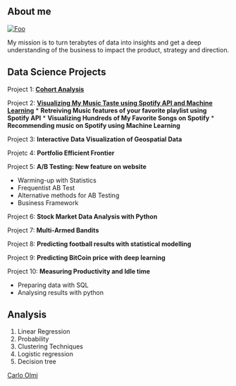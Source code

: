 ## About me
[![Foo](https://github.com/carlomariaolmi/portfolio/blob/master/images/linkedin.PNG?raw=true)](http://www.linkedin.com/in/carlo-olmi)



My mission is to turn terabytes of data into insights and get a deep understanding of the business to impact the
product, strategy and direction.
## Data Science Projects

Project 1:  [**Cohort Analysis**](https://github.com/carlomariaolmi/portfolio/tree/master/Project%202%20-%20%20Visualizing%20My%20Music%20Taste%20using%20Spotify%20API%20and%20Machine%20Learning)

Project 2:  **[Visualizing My Music Taste using Spotify API and Machine Learning](https://github.com/carlomariaolmi/portfolio/tree/master/Project%202%20-%20%20Visualizing%20My%20Music%20Taste%20using%20Spotify%20API%20and%20Machine%20Learning)**
      * **Retreiving Music features of your favorite playlist using Spotify API**
      * **Visualizing Hundreds of My Favorite Songs on Spotify**
      * **Recommending music on Spotify using Machine Learning**

Project 3:  **Interactive Data Visualization of Geospatial Data**

Projetc 4:  **Portfolio Efficient Frontier**

Project 5:  **A/B Testing: New feature on website**
* Warming-up with Statistics
* Frequentist AB Test
* Alternative methods for AB Testing
* Business Framework

Project 6:  **Stock Market Data Analysis with Python**

Project 7:  **Multi-Armed Bandits**

Project 8:  **Predicting football results with statistical modelling**

Project 9:  **Predicting BitCoin price with deep learning**

Project 10: **Measuring Productivity and Idle time**
* Preparing data with SQL
* Analysing results with python

## Analysis
1. Linear Regression
2. Probability
3. Clustering Techniques
4. Logistic regression
5. Decision tree

<script type="text/javascript" src="https://platform.linkedin.com/badges/js/profile.js" async defer></script>



<div class="LI-profile-badge"  data-version="v1" data-size="large" data-locale="it_IT" data-type="vertical" data-theme="light" data-vanity="carlo-olmi"><a class="LI-simple-link" href='https://de.linkedin.com/in/carlo-olmi?trk=profile-badge'>Carlo Olmi</a></div>
